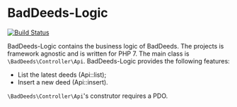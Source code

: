BadDeeds-Logic
==============

[![Build Status](https://travis-ci.org/dmelo/baddeeds-logic.svg)](https://travis-ci.org/dmelo/baddeeds-logic)

BadDeeds-Logic contains the business logic of BadDeeds. The projects is
framework agnostic and is written for PHP 7. The main class is
`\BadDeeds\Controller\Api`. BadDeeds-Logic provides the following features:

- List the latest deeds (Api::list);
- Insert a new deed (Api::insert).

`\BadDeeds\Controller\Api`'s construtor requires a PDO.
